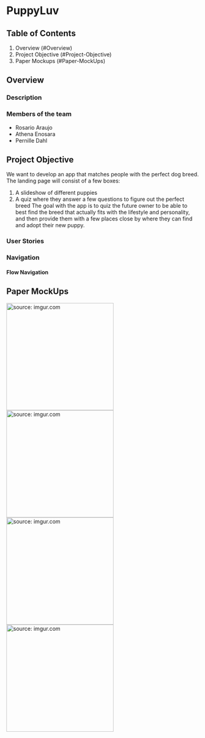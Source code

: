 # PuppyLuv
## Table of Contents
1. Overview (#Overview)
2. Project Objective (#Project-Objective)
3. Paper Mockups (#Paper-MockUps)


## Overview 
### Description 

### Members of the team
- Rosario Araujo
- Athena Enosara
- Pernille Dahl

## Project Objective
We want to develop an app that matches people with the perfect dog breed. The landing page will consist of a few boxes:
  1. A slideshow of different puppies
  2. A quiz where they answer a few questions to figure out the perfect breed
The goal with the app is to quiz the future owner to be able to best find the breed that actually fits with the lifestyle and personality, and then provide them with a few places close by where they can find and adopt their new puppy.

### User Stories 

### Navigation 

#### Flow Navigation

## Paper MockUps
<a href="https://imgur.com/pdOGWRw"><img src="https://i.imgur.com/pdOGWRw.jpg" title="source: imgur.com" width="280"/></a>
<a href="https://imgur.com/Z2EDqzB"><img src="https://i.imgur.com/Z2EDqzB.jpg" title="source: imgur.com" width="280"/></a>
<a href="https://imgur.com/unCHwLo"><img src="https://i.imgur.com/unCHwLo.jpg" title="source: imgur.com" width="280"/></a>
<a href="https://imgur.com/XdFUk0k"><img src="https://i.imgur.com/XdFUk0k.jpg" title="source: imgur.com" width="280"/></a>


